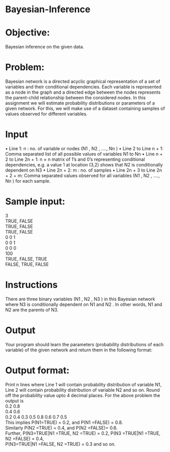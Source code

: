 # Bayesian-Inference

# Objective: 
Bayesian inference on the given data.
# Problem: 
Bayesian network is a directed acyclic graphical representation of a set of variables
and their conditional dependencies. Each variable is represented as a node in the graph and a
directed edge between the nodes represents the parent-child relationship between the
considered nodes. In this assignment we will estimate probability distributions or parameters of
a given network. For this, we will make use of a dataset containing samples of values observed
for different variables.
# Input
• Line 1: n : no. of variable or nodes (N1 , N2 , ...., Nn )
• Line 2 to Line n + 1: Comma separated list of all possible values of variables N1 to Nn
• Line n + 2 to Line 2n + 1: n × n matrix of 1’s and 0’s representing conditional dependencies,
e.g. a value 1 at location (3,2) shows that N2 is conditionally dependent on N3
• Line 2n + 2: m : no. of samples
• Line 2n + 3 to Line 2n + 2 + m: Comma separated values observed for all variables (N1 , N2 ,
...., Nn ) for each sample.
# Sample input:
3  
TRUE, FALSE  
TRUE, FALSE  
TRUE, FALSE  
0 0 1  
0 0 1  
0 0 0  
100  
TRUE, FALSE, TRUE  
FALSE, TRUE, FALSE  

# Instructions
There are three binary variables (N1 , N2 , N3 ) in this Bayesian network where N3 is
conditionally dependent on N1 and N2 . In other words, N1 and N2 are the parents of N3.
# Output
Your program should learn the parameters (probability distributions of each variable) of the
given network and return them in the following format:
# Output format:
Print n lines where Line 1 will contain probability distribution of variable N1, Line
2 will contain probability distribution of variable N2 and so on. Round off the probability value
upto 4 decimal places.
For the above problem the output is  
0.2 0.8  
0.4 0.6  
0.2 0.4 0.3 0.5 0.8 0.6 0.7 0.5  
This implies P(N1=TRUE) = 0.2, and P(N1 =FALSE) = 0.8.  
Similarly P(N2 =TRUE) = 0.4, and P(N2 =FALSE)= 0.6.  
Further, P(N3=TRUE|N1 =TRUE, N2 =TRUE) = 0.2, P(N3 =TRUE|N1 =TRUE, N2 =FALSE) = 0.4,  
P(N3=TRUE|N1 =FALSE, N2 =TRUE) = 0.3 and so on.
